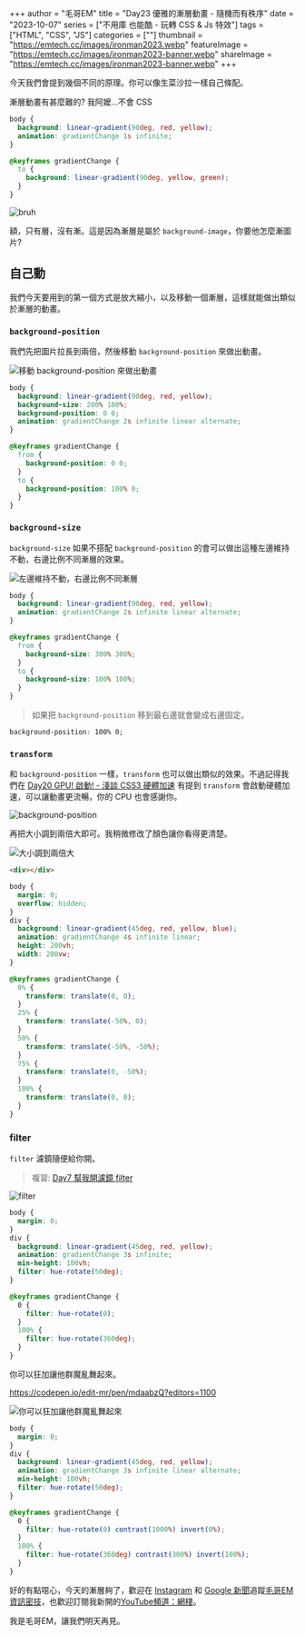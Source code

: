 +++
author = "毛哥EM"
title = "Day23 優雅的漸層動畫 - 隨機而有秩序"
date = "2023-10-07"
series = ["不用庫 也能酷 - 玩轉 CSS & Js 特效"]
tags = ["HTML", "CSS", "JS"]
categories = [""]
thumbnail = "https://emtech.cc/images/ironman2023.webp"
featureImage = "https://emtech.cc/images/ironman2023-banner.webp"
shareImage = "https://emtech.cc/images/ironman2023-banner.webp"
+++

今天我們會提到幾個不同的原理。你可以像生菜沙拉一樣自己條配。

漸層動畫有甚麼難的? 我阿嬤...不會 CSS

```css
body {
  background: linear-gradient(90deg, red, yellow);
  animation: gradientChange 1s infinite;
}

@keyframes gradientChange {
  to {
    background: linear-gradient(90deg, yellow, green);
  }
}

```

![bruh](bruh.gif)

額，只有層，沒有漸。這是因為漸層是屬於 `background-image`，你要他怎麼漸圖片?

## 自己動

我們今天要用到的第一個方式是放大縮小，以及移動一個漸層，這樣就能做出類似於漸層的動畫。

### `background-position`

我們先把圖片拉長到兩倍，然後移動 `background-position` 來做出動畫。

![移動 `background-position` 來做出動畫](position.gif)

```css
body {
  background: linear-gradient(90deg, red, yellow);
  background-size: 200% 100%;
  background-position: 0 0;
  animation: gradientChange 2s infinite linear alternate;
}

@keyframes gradientChange {
  from {
    background-position: 0 0;
  }
  to {
    background-position: 100% 0;
  }
}
```

### `background-size`

 `background-size` 如果不搭配 `background-position` 的會可以做出這種左邊維持不動，右邊比例不同漸層的效果。

 ![左邊維持不動，右邊比例不同漸層](size.gif)

```css
body {
  background: linear-gradient(90deg, red, yellow);
  animation: gradientChange 2s infinite linear alternate;
}

@keyframes gradientChange {
  from {
    background-size: 300% 300%;
  }
  to {
    background-size: 100% 100%;
  }
}
```

> 如果把 `background-position` 移到最右邊就會變成右邊固定。

```css
background-position: 100% 0;
```

### `transform`

和 `background-position` 一樣，`transform` 也可以做出類似的效果。不過記得我們在 [Day20 GPU! 啟動! - 淺談 CSS3 硬體加速](https://ithelp.ithome.com.tw/articles/10333947) 有提到 `transform` 會啟動硬體加速，可以讓動畫更流暢，你的 CPU 也會感謝你。

![background-position](transform.gif)

再把大小調到兩倍大即可。我稍微修改了顏色讓你看得更清楚。

![大小調到兩倍大](transformX2.gif)

```html
<div></div>
```

```css
body {
  margin: 0;
  overflow: hidden;
}
div {
  background: linear-gradient(45deg, red, yellow, blue);
  animation: gradientChange 4s infinite linear;
  height: 200vh;
  width: 200vw;
}

@keyframes gradientChange {
  0% {
    transform: translate(0, 0);
  }
  25% {
    transform: translate(-50%, 0);
  }
  50% {
    transform: translate(-50%, -50%);
  }
  75% {
    transform: translate(0, -50%);
  }
  100% {
    transform: translate(0, 0);
  }
}

```

### filter

`filter` 濾鏡隨便給你開。

> 複習: [Day7 幫我開濾鏡 filter ](https://ithelp.ithome.com.tw/articles/10323423)

![filter](hue.gif)

```css
body {
  margin: 0;
}
div {
  background: linear-gradient(45deg, red, yellow);
  animation: gradientChange 3s infinite;
  min-height: 100vh;
  filter: hue-rotate(50deg);
}

@keyframes gradientChange {
  0 {
    filter: hue-rotate(0);
  }
  100% {
    filter: hue-rotate(360deg);
  }
}
```

你可以狂加讓他群魔亂舞起來。

https://codepen.io/edit-mr/pen/mdaabzQ?editors=1100

![你可以狂加讓他群魔亂舞起來](final.gif)

```css
body {
  margin: 0;
}
div {
  background: linear-gradient(45deg, red, yellow);
  animation: gradientChange 3s infinite linear alternate;
  min-height: 100vh;
  filter: hue-rotate(50deg);
}

@keyframes gradientChange {
  0 {
    filter: hue-rotate(0) contrast(1000%) invert(0%);
  }
  100% {
    filter: hue-rotate(360deg) contrast(300%) invert(100%);
  }
}
```

好的有點噁心，今天的漸層夠了，歡迎在 [Instagram](https://www.instagram.com/em.tec.blog) 和 [Google 新聞](https://news.google.com/publications/CAAqBwgKMKXLvgswsubVAw?ceid=TW:zh-Hant&oc=3)追蹤[毛哥EM資訊密技](https://emtech.cc/)，也歡迎訂閱我新開的[YouTube頻道：網棧](https://www.youtube.com/@webpallet)。

我是毛哥EM，讓我們明天再見。